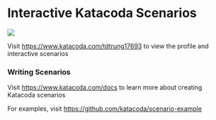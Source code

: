 # Interactive Katacoda Scenarios

[![](http://shields.katacoda.com/katacoda/tdtrung17693/count.svg)](https://www.katacoda.com/tdtrung17693 "Get your profile on Katacoda.com")

Visit https://www.katacoda.com/tdtrung17693 to view the profile and interactive scenarios

### Writing Scenarios
Visit https://www.katacoda.com/docs to learn more about creating Katacoda scenarios

For examples, visit https://github.com/katacoda/scenario-example
